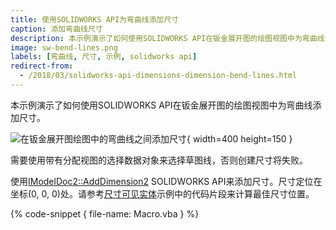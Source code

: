 ```yaml
---
title: 使用SOLIDWORKS API为弯曲线添加尺寸
caption: 添加弯曲线尺寸
description: 本示例演示了如何使用SOLIDWORKS API在钣金展开图的绘图视图中为弯曲线添加尺寸。
image: sw-bend-lines.png
labels: [弯曲线, 尺寸, 示例, solidworks api]
redirect-from:
  - /2018/03/solidworks-api-dimensions-dimension-bend-lines.html
---
```

本示例演示了如何使用SOLIDWORKS API在钣金展开图的绘图视图中为弯曲线添加尺寸。

![在钣金展开图绘图中的弯曲线之间添加尺寸](sw-bend-lines.png){ width=400 height=150 }

需要使用带有分配视图的选择数据对象来选择草图线，否则创建尺寸将失败。

使用[IModelDoc2::AddDimension2](https://help.solidworks.com/2018/english/api/sldworksapi/solidworks.interop.sldworks~solidworks.interop.sldworks.imodeldoc~adddimension2.html) SOLIDWORKS API来添加尺寸。尺寸定位在坐标(0, 0, 0)处。请参考[尺寸可见实体](/solidworks-api/document/drawing/view-dimension-drawing-entities/)示例中的代码片段来计算最佳尺寸位置。

{% code-snippet { file-name: Macro.vba } %}